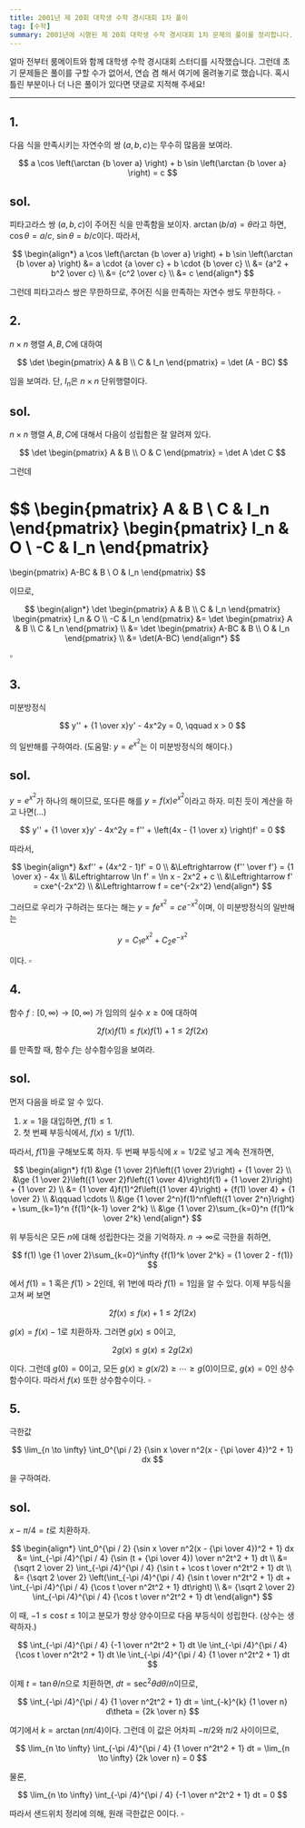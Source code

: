 ```yaml
---
title: 2001년 제 20회 대학생 수학 경시대회 1차 풀이
tag: [수학]
summary: 2001년에 시행된 제 20회 대학생 수학 경시대회 1차 문제의 풀이를 정리합니다.
---
```


얼마 전부터 룸메이트와 함께 대학생 수학 경시대회 스터디를 시작했습니다. 그런데 초기 문제들은 풀이를 구할 수가 없어서, 연습 겸 해서 여기에 올려놓기로 했습니다. 혹시 틀린 부분이나 더 나은 풀이가 있다면 댓글로 지적해 주세요!

<hr>

## 1. 
다음 식을 만족시키는 자연수의 쌍 $(a, b, c)$는 무수히 많음을 보여라.

$$
a \cos \left(\arctan {b \over a} \right) + b \sin \left(\arctan {b \over a} \right) = c
$$

## sol.
피타고라스 쌍 $(a, b, c)$이 주어진 식을 만족함을 보이자. $\arctan(b/a) = \theta$라고 하면, $\cos \theta = a/c$, $\sin \theta = b/c$이다. 따라서,

$$
\begin{align*}
a \cos \left(\arctan {b \over a} \right) + b \sin \left(\arctan {b \over a} \right) &= a \cdot {a \over c} + b \cdot {b \over c} \\
&= {a^2 + b^2 \over c} \\
&= {c^2 \over c} \\
&= c
\end{align*}
$$

그런데 피타고라스 쌍은 무한하므로, 주어진 식을 만족하는 자연수 쌍도 무한하다. $\square$

## 2. 
$n \times n$ 행렬 $A, B, C$에 대하여

$$
\det 
\begin{pmatrix}
A & B \\
C & I_n
\end{pmatrix}
= \det (A - BC)
$$

임을 보여라. 단, $I_n$은 $n \times n$ 단위행렬이다.

## sol.
$n \times n$ 행렬 $A, B, C$에 대해서 다음이 성립함은 잘 알려져 있다.

$$
\det 
\begin{pmatrix}
A & B \\
O & C
\end{pmatrix}
= \det A \det C
$$

그런데

$$
\begin{pmatrix} 
A & B \\ 
C & I_n 
\end{pmatrix} 
\begin{pmatrix}
I_n & O \\
-C & I_n
\end{pmatrix}
=
\begin{pmatrix}
A-BC & B \\
O & I_n
\end{pmatrix}
$$

이므로, 

$$
\begin{align*}
\det
\begin{pmatrix} 
A & B \\ 
C & I_n 
\end{pmatrix} 
\begin{pmatrix}
I_n & O \\
-C & I_n
\end{pmatrix}
&=
\det
\begin{pmatrix} 
A & B \\ 
C & I_n 
\end{pmatrix} \\
&= 
\det
\begin{pmatrix}
A-BC & B \\
O & I_n
\end{pmatrix} \\
&=
\det(A-BC)
\end{align*}
$$

$\square$

## 3.

미분방정식

$$
y'' + {1 \over x}y' - 4x^2y = 0, \qquad x > 0
$$

의 일반해를 구하여라. (도움말: $y = e^{x^2}$는 이 미분방정식의 해이다.)

## sol.
$y = e^{x^2}$가 하나의 해이므로, 또다른 해를 $y = f(x)e^{x^2}$이라고 하자. 미친 듯이 계산을 하고 나면(...)

$$
y'' + {1 \over x}y' - 4x^2y = f'' + \left(4x - {1 \over x} \right)f' = 0
$$

따라서,

$$
\begin{align*}
&xf'' + (4x^2 - 1)f' = 0 \\
&\Leftrightarrow {f'' \over f'} = {1 \over x} - 4x \\
&\Leftrightarrow \ln f' = \ln x - 2x^2 + c \\
&\Leftrightarrow f' = cxe^{-2x^2} \\
&\Leftrightarrow f = ce^{-2x^2}
\end{align*}
$$

그러므로 우리가 구하려는 또다는 해는 $y = fe^{x^2} = ce^{-x^2}$이며, 이 미분방정식의 일반해는

$$
y = C_1e^{x^2} + C_2e^{-x^2}
$$

이다. $\square$

## 4. 
함수 $f: [0, \infty) \to [0, \infty)$ 가 임의의 실수 $x \ge 0$에 대하여

$$
2f(x)f(1) \le f(x)f(1) + 1 \le 2f(2x)
$$

를 만족할 때, 함수 $f$는 상수함수임을 보여라.

## sol.
먼저 다음을 바로 알 수 있다.

1. $x = 1$을 대입하면, $f(1) \le 1$.
2. 첫 번째 부등식에서, $f(x) \le 1 / f(1)$.

따라서, $f(1)$을 구해보도록 하자. 두 번째 부등식에 $x = 1/2$로 넣고 계속 전개하면,

$$
\begin{align*}
f(1) &\ge {1 \over 2}f\left({1 \over 2}\right) + {1 \over 2} \\
&\ge {1 \over 2}\left({1 \over 2}f\left({1 \over 4}\right)f(1) + {1 \over 2}\right) + {1 \over 2} \\
&= {1 \over 4}f(1)^2f\left({1 \over 4}\right) + {f(1) \over 4} + {1 \over 2} \\
&\qquad \cdots \\
&\ge {1 \over 2^n}f(1)^nf\left({1 \over 2^n}\right) + \sum_{k=1}^n {f(1)^{k-1} \over 2^k} \\
&\ge {1 \over 2}\sum_{k=0}^n {f(1)^k \over 2^k}
\end{align*}
$$

위 부등식은 모든 $n$에 대해 성립한다는 것을 기억하자. $n \to \infty$로 극한을 취하면,

$$
f(1) \ge {1 \over 2}\sum_{k=0}^\infty {f(1)^k \over 2^k} = {1 \over 2 - f(1)}
$$

에서 $f(1) = 1$ 혹은 $f(1) > 2$인데, 위 1번에 따라 $f(1) = 1$임을 알 수 있다. 이제 부등식을 고쳐 써 보면

$$
2f(x) \le f(x) + 1 \le 2f(2x)
$$

$g(x) = f(x) - 1$로 치환하자. 그러면 $g(x) \le 0$이고,

$$
2g(x) \le g(x) \le 2g(2x)
$$

이다. 그런데 $g(0) = 0$이고, 모든 $g(x) \ge g(x/2) \ge \cdots \ge g(0)$이므로, $g(x) = 0$인 상수함수이다. 따라서 $f(x)$ 또한 상수함수이다. $\square$


## 5. 
극한값

$$
\lim_{n \to \infty} \int_0^{\pi / 2} {\sin x \over n^2(x - {\pi \over 4})^2 + 1} dx
$$

을 구하여라.

## sol.
$x - \pi / 4 = t$로 치환하자. 

$$
\begin{align*}
\int_0^{\pi / 2} {\sin x \over n^2(x - {\pi \over 4})^2 + 1} dx &= \int_{-\pi /4}^{\pi / 4} {\sin (t + {\pi \over 4}) \over n^2t^2 + 1} dt \\
&= {\sqrt 2 \over 2} \int_{-\pi /4}^{\pi / 4} {\sin t + \cos t \over n^2t^2 + 1} dt \\
&= {\sqrt 2 \over 2} \left(\int_{-\pi /4}^{\pi / 4} {\sin t \over n^2t^2 + 1} dt + \int_{-\pi /4}^{\pi / 4} {\cos t \over n^2t^2 + 1} dt\right) \\
&= {\sqrt 2 \over 2} \int_{-\pi /4}^{\pi / 4} {\cos t \over n^2t^2 + 1} dt
\end{align*}
$$

이 때, $-1 \le \cos t \le 1$이고 분모가 항상 양수이므로 다음 부등식이 성립한다. (상수는 생략하자.)

$$
\int_{-\pi /4}^{\pi / 4} {-1 \over n^2t^2 + 1} dt \le \int_{-\pi /4}^{\pi / 4} {\cos t \over n^2t^2 + 1} dt \le \int_{-\pi /4}^{\pi / 4} {1 \over n^2t^2 + 1} dt
$$

이제 $t = \tan \theta / n$으로 치환하면, $dt = \sec^2 \theta d\theta / n$이므로,

$$
\int_{-\pi /4}^{\pi / 4} {1 \over n^2t^2 + 1} dt = \int_{-k}^{k} {1 \over n} d\theta = {2k \over n}
$$

여기에서 $k = \arctan (n\pi / 4)$이다. 그런데 이 값은 어차피 $-\pi / 2$와 $\pi / 2$ 사이이므로,

$$
\lim_{n \to \infty} \int_{-\pi /4}^{\pi / 4} {1 \over n^2t^2 + 1} dt = \lim_{n \to \infty} {2k \over n} = 0
$$

물론,

$$
\lim_{n \to \infty} \int_{-\pi /4}^{\pi / 4} {-1 \over n^2t^2 + 1} dt = 0
$$

따라서 샌드위치 정리에 의해, 원래 극한값은 $0$이다. $\square$


